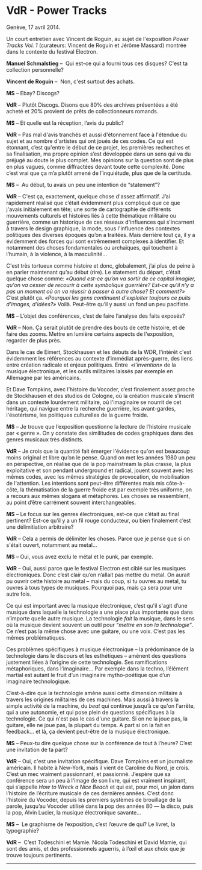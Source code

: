 # VdR - Power Tracks

Genève, 17 avril 2014. 

Un court entretien avec Vincent de Roguin, au sujet de l'exposition *Power Tracks Vol. 1* (curateurs: Vincent de Roguin et Jérôme Massard) montrée dans le contexte du festival Electron.

**Manuel Schmalstieg** –  Qui est-ce qui a fourni tous ces disques? C'est ta collection personnelle?

**Vincent de Roguin** –  Non, c'est surtout des achats.

**MS** – Ebay? Discogs?

**VdR** – Plutôt Discogs. Disons que 80% des archives présentées a été acheté et 20% provient de prêts de collectionneurs romands.

**MS** – Et quelle est la réception, l’avis du public?

**VdR** – Pas mal d'avis tranchés et aussi d'étonnement face à l'étendue du sujet et au nombre d'artistes qui ont joués de ces codes. Ce qui est étonnant, c’est qu'entre le début de ce projet, les premières recherches et sa finalisation, ma propre opinion s’est développée dans un sens qui va du préjugé au doute le plus complet. Mes opinions sur la question sont de plus en plus vagues, comme diffractées devant toute cette complexité. Donc c’est vrai que ça m’a plutôt amené de l’inquiétude, plus que de la certitude.

**MS** –  Au début, tu avais un peu une intention de “statement”?

**VdR** – C'est ça, exactement, quelque chose d'assez affirmatif. J’ai rapidement réalisé que c’était évidemment plus compliqué que ce que j'avais initialement en tête; une sorte de cartographie de différents mouvements culturels et histoires liés à cette thématique militaire ou guerrière, comme un historique de ces réseaux d'influences qui s'incarnent à travers le design graphique, la mode, sous l'influence des contextes politiques des diverses époques qu’on a traitées. Mais derrière tout ça, il y a évidemment des forces qui sont extrêmement complexes à identifier. Et notamment des choses fondamentales ou archaïques, qui touchent à l’humain, à la violence, à la masculinité…

C'est très tortueux comme histoire et donc, globalement, j’ai plus de peine à en parler maintenant qu’au début (rire). Le statement du départ, c’était quelque chose comme: *«Quand est-ce qu’on va sortir de ce capital imagier, qu'on va cesser de recourir à cette symbolique guerrière? Est-ce qu’il n’y a pas un moment où on va réussir à passer à autre chose? Et comment?»* C’est plutôt ça. *«Pourquoi les gens continuent d'exploiter toujours ce puits d’images, d’idées?»* Voilà. Peut-être qu’il y aussi un fond un peu pacifiste.

**MS** – L’objet des conférences, c’est de faire l’analyse des faits exposés?

**VdR** – Non. Ça serait plutôt de prendre des bouts de cette histoire, et de faire des zooms. Mettre en lumière certains aspects de l'exposition, regarder de plus près.

Dans le cas de Eimert, Stockhausen et les débuts de la WDR, l'intérêt c'est évidemment les références au contexte d'immédiat après-guerre, des liens entre création radicale et enjeux politiques. Entre  *«l’invention»* de la musique électronique, et les outils militaires laissés par exemple en Allemagne par les américains.

Et Dave Tompkins, avec l’histoire du Vocoder, c’est finalement assez proche de Stockhausen et des studios de Cologne, où la création musicale s'inscrit dans un contexte lourdement militaire, où l'imaginaire se nourrit de cet héritage, qui navigue entre la recherche guerrière, les avant-gardes, l'ésotérisme, les politiques culturelles de la guerre froide.

**MS** – Je trouve que l’exposition questionne la lecture de l’histoire musicale par « genre ». On y constate des similitudes de codes graphiques dans des genres musicaux très distincts.

**VdR** – Je crois que la quantité fait émerger l'évidence qu'on est beaucoup moins original et libre qu’on le pense. Quand on met les années 1980 un peu en perspective, on réalise que de la pop mainstream la plus crasse, la plus exploitative et son pendant underground et radical, jouent souvent avec les mêmes codes, avec les mêmes stratégies de provocation, de mobilisation de l'attention. Les intentions sont peut-être différentes mais mis côte-à-côte, la thématisation de la guerre froide est par exemple très uniforme, on a recours aux mêmes slogans et métaphores. Les choses se ressemblent, au point d’être carrément souvent interchangeables.

**MS** – Le focus sur les genres électroniques, est-ce que c’était au final pertinent? Est-ce qu’il y a un fil rouge conducteur, ou bien finalement c’est une délimitiation arbitraire?

**VdR** – Cela a permis de délimiter les choses. Parce que je pense que si on s'était ouvert, notamment au metal...

**MS** – Oui, vous avez exclu le métal et le punk, par exemple.

**VdR** – Oui, aussi parce que le festival Electron est ciblé sur les musiques électroniques. Donc c’est clair qu’on n’allait pas mettre du metal. On aurait pu ouvrir cette histoire au metal – mais du coup, si tu ouvres au metal, tu ouvres à tous types de musiques. Pourquoi pas, mais ça sera pour une autre fois.

Ce qui est important avec la musique électronique, c’est qu'il s'agit d’une musique dans laquelle la technologie a une place plus importante que dans n’importe quelle autre musique. La technologie *fait* la musique, dans le sens où la musique devient souvent un outil pour *“mettre en son la technologie”*. Ce n’est pas la même chose avec une guitare, ou une voix. C’est pas les mêmes problématiques.

Ces problèmes spécifiques à musique électronique – la prédominance de la technologie dans le discours et les esthétiques – amènent des questions justement liées à l’origine de cette technologie. Ses ramifications métaphoriques, dans l'imaginaire… Par exemple dans la techno, l’élément martial est autant le fruit d’un imaginaire mytho-poétique que d’un imaginaire technologique.

C’est-à-dire que la technologie amène aussi cette dimension militaire à travers les origines militaires de ces machines. Mais aussi à travers la simple activité de la machine, du *beat* qui continue jusqu’à ce qu'on l'arrête, qui a une autonomie, et qui pose plein de questions spécifiques à la technologie. Ce qui n'est pas le cas d'une guitare. Si on ne la joue pas, la guitare, elle ne joue pas, la plupart du temps. A part si on la fait en feedback... et là, ça devient peut-être de la musique électronique.

**MS** – Peux-tu dire quelque chose sur la conférence de tout à l’heure? C’est une invitation de ta part?

**VdR** – Oui, c'est une invitation spécifique. Dave Tompkins est un journaliste américain. Il habite à New-York, mais il vient de Caroline du Nord, je crois. C’est un mec vraiment passionnant, et passionné. J’espère que sa conférence sera un peu à l'image de son livre, qui est vraiment inspirant, qui s’appelle *How to Wreck a Nice Beach* et qui est, pour moi, un jalon dans l’histoire de l’écriture musicale de ces dernières années. C’est donc l’histoire du Vocoder, depuis les premiers systèmes de brouillage de la parole, jusqu’au Vocoder utilisé dans la pop des années 80 — la disco, puis la pop, Alvin Lucier, la musique électronique savante…

**MS** –  Le graphisme de l’exposition, c’est l’œuvre de qui? Le livret, la typographie?

**VdR** –  C’est Todeschini et Mamie. Nicola Todeschini et David Mamie, qui sont des amis, et des professionnels aguerris, à l’œil et aux choix que je trouve toujours pertinents.

***